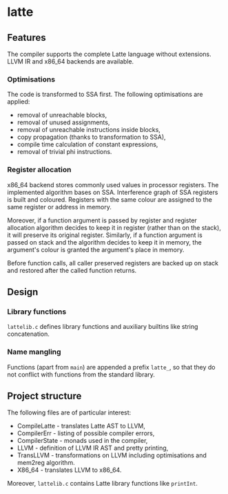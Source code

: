 # latte

## Features
The compiler supports the complete Latte language without extensions.
LLVM IR and x86_64 backends are available.

### Optimisations
The code is transformed to SSA first. The following optimisations are applied:
- removal of unreachable blocks,
- removal of unused assignments,
- removal of unreachable instructions inside blocks,
- copy propagation (thanks to transformation to SSA),
- compile time calculation of constant expressions,
- removal of trivial phi instructions.

### Register allocation
x86_64 backend stores commonly used values in processor registers.
The implemented algorithm bases on SSA. Interference graph of SSA registers is
built and coloured. Registers with the same colour are assigned to the same
register or address in memory.

Moreover, if a function argument is passed by register and register allocation
algorithm decides to keep it in register (rather than on the stack), it will
preserve its original register. Similarly, if a function argument is passed
on stack and the algorithm decides to keep it in memory, the argument's colour
is granted the argument's place in memory.

Before function calls, all caller preserved registers are backed up on stack
and restored after the called function returns.

## Design

### Library functions
`lattelib.c` defines library functions and auxiliary builtins like
string concatenation.

### Name mangling
Functions (apart from `main`) are appended a prefix `latte_`, so that they
do not conflict with functions from the standard library.

## Project structure
The following files are of particular interest:
- CompileLatte - translates Latte AST to LLVM,
- CompilerErr - listing of possible compiler errors,
- CompilerState - monads used in the compiler,
- LLVM - definition of LLVM IR AST and pretty printing,
- TransLLVM - transformations on LLVM including
  optimisations and mem2reg algorithm.
- X86_64 - translates LLVM to x86_64.

Moreover, `lattelib.c` contains Latte library functions like `printInt`.
